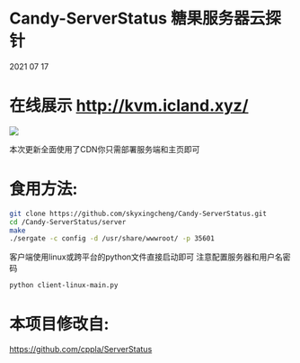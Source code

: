 # Candy-ServerStatus 糖果服务器云探针
2021 07 17

# 在线展示 http://kvm.icland.xyz/

![](https://cdn.jsdelivr.net/gh/skyxingcheng/ic-cdn@master/static/pictures/20210717101613.png)

本次更新全面使用了CDN你只需部署服务端和主页即可

# 食用方法:
```bash
git clone https://github.com/skyxingcheng/Candy-ServerStatus.git
cd /Candy-ServerStatus/server
make
./sergate -c config -d /usr/share/wwwroot/ -p 35601
```

客户端使用linux或跨平台的python文件直接启动即可 注意配置服务器和用户名密码

```
python client-linux-main.py
```

# 本项目修改自:

https://github.com/cppla/ServerStatus
